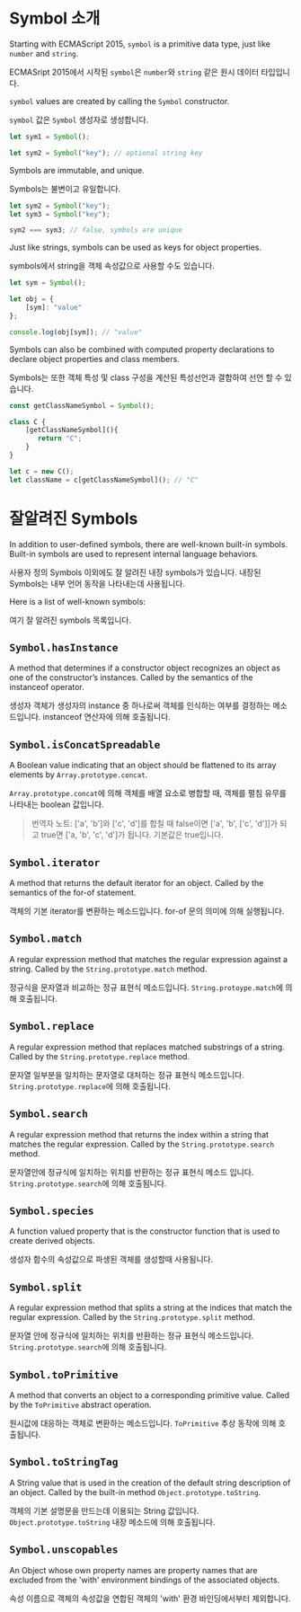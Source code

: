 # Symbol 소개

Starting with ECMAScript 2015, `symbol` is a primitive data type, just like `number` and `string`.

ECMASript 2015에서 시작된 `symbol`은 `number`와 `string` 같은 원시 데이터 타입입니다.

`symbol` values are created by calling the `Symbol` constructor.

`symbol` 값은 `Symbol` 생성자로 생성합니다.

```ts
let sym1 = Symbol();

let sym2 = Symbol("key"); // optional string key
```

Symbols are immutable, and unique.

Symbols는 불변이고 유일합니다.

```ts
let sym2 = Symbol("key");
let sym3 = Symbol("key");

sym2 === sym3; // false, symbols are unique
```

Just like strings, symbols can be used as keys for object properties.

symbols에서 string을 객체 속성값으로 사용할 수도 있습니다.

```ts
let sym = Symbol();

let obj = {
    [sym]: "value"
};

console.log(obj[sym]); // "value"
```

Symbols can also be combined with computed property declarations to declare object properties and class members.

Symbols는 또한 객체 특성 및 class 구성을 계산된 특성선언과 결합하여 선언 할 수 있습니다.

```ts
const getClassNameSymbol = Symbol();

class C {
    [getClassNameSymbol](){
       return "C";
    }
}

let c = new C();
let className = c[getClassNameSymbol](); // "C"
```

# 잘알려진 Symbols

In addition to user-defined symbols, there are well-known built-in symbols.
Built-in symbols are used to represent internal language behaviors.

사용자 정의 Symbols 이외에도 잘 알려진 내장 symbols가 있습니다.
내장된 Symbols는 내부 언어 동작을 나타내는데 사용됩니다.

Here is a list of well-known symbols:

여기 잘 알려진 symbols 목록입니다.

## `Symbol.hasInstance`

A method that determines if a constructor object recognizes an object as one of the constructor’s instances. Called by the semantics of the instanceof operator.

생성자 객체가 생성자의 instance 중 하나로써 객체를 인식하는 여부를 결정하는 메소드입니다. instanceof 연산자에 의해 호출됩니다.

## `Symbol.isConcatSpreadable`

A Boolean value indicating that an object should be flattened to its array elements by `Array.prototype.concat`.

`Array.prototype.concat`에 의해 객체를 배열 요소로 병합할 때, 객체를 펼침 유무를 나타내는 boolean 값입니다.
>번역자 노트: ['a', 'b']와 ['c', 'd']를 합칠 때 false이면 ['a', 'b', ['c', 'd']]가 되고 true면 ['a, 'b', 'c', 'd']가 됩니다. 기본값은 true입니다.

## `Symbol.iterator`

A method that returns the default iterator for an object. Called by the semantics of the for-of statement.

객체의 기본 iterator를 변환하는 메소드입니다. for-of 문의 의미에 의해 실행됩니다.

## `Symbol.match`

A regular expression method that matches the regular expression against a string. Called by the `String.prototype.match` method.

정규식을 문자열과 비교하는 정규 표현식 메소드입니다. `String.protoype.match`에 의해 호출됩니다.

## `Symbol.replace`

A regular expression method that replaces matched substrings of a string. Called by the `String.prototype.replace` method.

문자열 일부분을 일치하는 문자열로 대처하는 정규 표현식 메소드입니다. `String.prototype.replace`에 의해 호출됩니다.

## `Symbol.search`

A regular expression method that returns the index within a string that matches the regular expression. Called by the `String.prototype.search` method.

문자열안에 정규식에 일치하는 위치를 반환하는 정규 표현식 메소드 입니다. `String.prototype.search`에 의해 호출됨니다.

## `Symbol.species`

A function valued property that is the constructor function that is used to create derived objects.

생성자 함수의 속성값으로 파생된 객체를 생성할때 사용됨니다. 

## `Symbol.split`

A regular expression method that splits a string at the indices that match the regular expression.
Called by the `String.prototype.split` method.

문자열 안에 정규식에 일치하는 위치를 반환하는 정규 표현식 메소드입니다. `String.prototype.search`에 의해 호출됩니다.

## `Symbol.toPrimitive`

A method that converts an object to a corresponding primitive value.
Called by the `ToPrimitive` abstract operation.

원시값에 대응하는 객체로 변환하는 메소드입니다. `ToPrimitive` 추상 동작에 의해 호출됩니다.

## `Symbol.toStringTag`

A String value that is used in the creation of the default string description of an object.
Called by the built-in method `Object.prototype.toString`.

객체의 기본 설명문을 만드는데 이용되는 String 값입니다. `Object.prototype.toString` 내장 메소드에 의해 호출됩니다.

## `Symbol.unscopables`

An Object whose own property names are property names that are excluded from the 'with' environment bindings of the associated objects.

속성 이름으로 객체의 속성값을 연합된 객체의 'with' 환경 바인딩에서부터 제외합니다.
